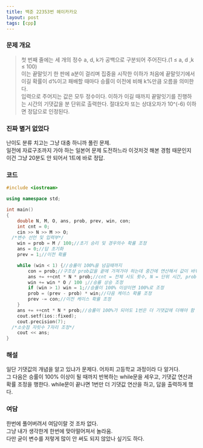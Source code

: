 ```yaml
---
title: 백준 22353번 헤이카카오
layout: post
tags: [cpp]
---
```

### 문제 개요
> 첫 번째 줄에는 세 개의 정수 a, d, k가 공백으로 구분되어 주어진다.(1 ≤ a, d ,k ≤ 100)  
> 이는 끝말잇기 한 판에 a분이 걸리며 집중을 시작한 이하가 처음에 끝말잇기에서 이길 확률이 d%이고 패배할 때마다 승률이 이전에 비해 k%만큼 오름을 의미한다.  
> 입력으로 주어지는 값은 모두 정수이다.
> 이하가 이길 때까지 끝말잇기를 진행하는 시간의 기댓값을 분 단위로 출력한다. 절대오차 또는 상대오차가 10^(-6) 이하면 정답으로 인정된다.

### 진짜 별거 없었다
난이도 분류 치고는 그냥 대충 하니까 풀린 문제.  
일전에 자료구조까지 가야 하는 일본어 문제 도전하느라 이것저것 해본 경험 때문인지 이건 그냥 20분도 안 되어서 1트에 바로 정답.
### 코드
```c++
#include <iostream>

using namespace std;

int main()
{
	double N, M, O, ans, prob, prev, win, con;
	int cnt = 0;
	cin >> N >> M >> O;
  /*변수 선언 및 입력부*/
	win = prob = M / 100;//초기 승리 및 경우의수 확률 조정
	ans = 0;//답 초기화
	prev = 1;//이전 확률

	while (win < 1) {//승률이 100%을 넘길때까지
		con = prob;//구조상 prob값을 끝에 가져가야 하는데 중간에 연산해서 값이 바뀌는 관계상 변수 하나를 더 넣음
		ans += ++cnt * N * prob;//cnt = 전체 시도 횟수, N = 단위 시간, prob = 해당 케이스의 확률을 곱한 값을 답(기댓값)에 더해줌
		win += win * O / 100 ;//승률 상승 조정
		if (win > 1) win = 1;//승률이 100% 이상이면 100%로 조정
		prob = (prev - prob) * win;//다음 케이스 확률 조정
		prev -= con;//이전 케이스 확률 조정
	}
	ans += ++cnt * N * prob;//승률이 100%가 되어도 1번은 더 기댓값에 더해야 함
	cout.setf(ios::fixed);
	cout.precision(7);
  /*소숫점 자릿수 7자리 조정*/
	cout << ans;
}
```
### 해설
일단 기댓값의 개념을 알고 있냐가 문제다. 어차피 고등학교 과정이라 다 알거다.  
그 다음은 승률이 100% 이상이 될 때까지 반복하는 while문을 세우고, 기댓값 연산과 확률 조정을 행한다.
while문이 끝나면 1번만 더 기댓값 연산을 하고, 답을 출력하게 했다.

### 여담
한번에 풀어버려서 여담이랄 것 조차 없다.  
그냥 내가 생각한게 한번에 맞아떨어져서 놀라움.  
다만 굳이 변수를 저렇게 많이 안 써도 되지 않았나 싶기도 하다. 
